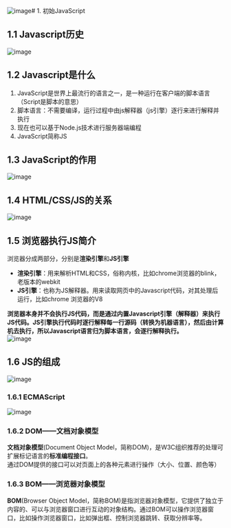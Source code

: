 ![image](https://github.com/Happy-jianghui/Frontend-Learning/assets/98568967/883cb8bd-5407-4a6f-8ebd-903f5538ee03)# 1. 初始JavaScript
## 1.1 Javascript历史
![image](https://github.com/Happy-jianghui/Frontend-Learning/assets/98568967/3b34f601-7397-419f-abe3-d4cea050cc13)

## 1.2 Javascript是什么
1. JavaScript是世界上最流行的语言之一，是一种运行在客户端的脚本语言（Script是脚本的意思）
2. 脚本语言：不需要编译，运行过程中由js解释器（js引擎）逐行来进行解释并执行
3. 现在也可以基于Node.js技术进行服务器端编程
4. JavaScript简称JS

## 1.3 JavaScript的作用
![image](https://github.com/Happy-jianghui/Frontend-Learning/assets/98568967/a42d45b9-7405-4450-b3b7-a90b4f03d845)

## 1.4 HTML/CSS/JS的关系
![image](https://github.com/Happy-jianghui/Frontend-Learning/assets/98568967/902b0c42-fd3e-456f-affc-078482805948)

## 1.5 浏览器执行JS简介
浏览器分成两部分，分别是**渲染引擎**和**JS引擎**  
 - **渲染引擎**：用来解析HTML和CSS，俗称内核，比如chrome浏览器的blink，老版本的webkit
 - **JS引擎**：也称为JS解释器。用来读取网页中的Javascript代码，对其处理后运行，比如chrome 浏览器的V8

**浏览器本身并不会执行JS代码，而是通过内置Javascript引擎（解释器）来执行JS代码。JS引擎执行代码时逐行解释每一行源码（转换为机器语言），然后由计算机去执行，所以Javascript语言归为脚本语言，会逐行解释执行。**  
![image](https://github.com/Happy-jianghui/Frontend-Learning/assets/98568967/b7759b24-17ca-4b84-aa3b-831fac3c4db4)

## 1.6 JS的组成
![image](https://github.com/Happy-jianghui/Frontend-Learning/assets/98568967/1e62c34a-0224-4995-bd00-071428e69299) 

### 1.6.1 ECMAScript
![image](https://github.com/Happy-jianghui/Frontend-Learning/assets/98568967/629e4198-8acd-40e9-9382-7e4db8c674b4)

### 1.6.2 DOM——文档对象模型
**文档对象模型**(Document Object Model，简称DOM)，是W3C组织推荐的处理可扩展标记语言的**标准编程接口**。  
通过DOM提供的接口可以对页面上的各种元素进行操作（大小、位置、颜色等）

### 1.6.3 BOM——浏览器对象模型
**BOM**(Browser Object Model，简称BOM)是指浏览器对象模型，它提供了独立于内容的、可以与浏览器窗口进行互动的对象结构。通过BOM可以操作浏览器窗口，比如操作浏览器窗口，比如弹出框、控制浏览器跳转、获取分辨率等。
